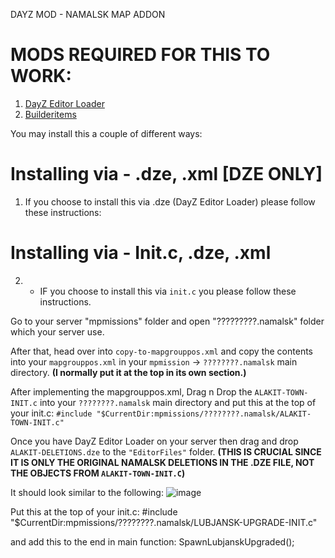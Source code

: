 DAYZ MOD - NAMALSK MAP ADDON

# MODS REQUIRED FOR THIS TO WORK:

1. [DayZ Editor Loader](https://steamcommunity.com/workshop/filedetails/?id=2276010135)
2. [Builderitems](https://steamcommunity.com/sharedfiles/filedetails/?id=1565871491&searchtext=Builderitems)


You may install this a couple of different ways:

# Installing via - .dze, .xml [DZE ONLY]
1. If you choose to install this via .dze (DayZ Editor Loader) please follow these instructions:




# Installing via - Init.c, .dze, .xml
2.  - IF you choose to install this via `init.c` you please follow these instructions.

Go to your server "mpmissions" folder and open "?????????.namalsk" folder which your server use.

After that, head over into `copy-to-mapgrouppos.xml` and copy the contents into your `mapgrouppos.xml` in your `mpmission` -> `????????.namalsk` main directory. **(I normally put it at the top in its own section.)**

After implementing the mapgrouppos.xml, Drag n Drop the `ALAKIT-TOWN-INIT.c` into your `????????.namalsk` main directory and put this at the top of your init.c: 
`#include "$CurrentDir:mpmissions/????????.namalsk/ALAKIT-TOWN-INIT.c"`

Once you have DayZ Editor Loader on your server then drag and drop `ALAKIT-DELETIONS.dze` to the `"EditorFiles"` folder. **(THIS IS CRUCIAL SINCE IT IS ONLY THE ORIGINAL NAMALSK DELETIONS IN THE .DZE FILE, NOT THE OBJECTS FROM `ALAKIT-TOWN-INIT.C`)**

It should look similar to the following:
![image](https://github.com/Jack-Modifications/refactored-octo-happiness/assets/102194777/cc68c2e8-88c4-4f36-885b-6ab5f0b625c2)


Put this at the top of your init.c: #include "$CurrentDir:mpmissions/????????.namalsk/LUBJANSK-UPGRADE-INIT.c"

and add this to the end in main function: SpawnLubjanskUpgraded();
